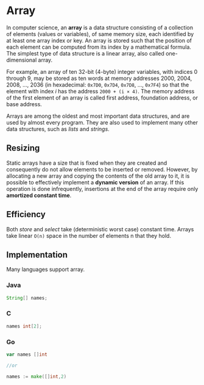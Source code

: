 # Array

In computer science, an **array** is a data structure consisting of a collection of elements (values or variables), of same memory size, each identified by at least one array index or key. An array is stored such that the position of each element can be computed from its index by a mathematical formula. The simplest type of data structure is a linear array, also called one-dimensional array.

For example, an array of ten 32-bit (4-byte) integer variables, with indices 0 through 9, may be stored as ten words at memory addresses 2000, 2004, 2008, ..., 2036 (in hexadecimal: `0x7D0`, `0x7D4`, `0x7D8`, ..., `0x7F4`) so that the element with index *i* has the address `2000 + (i × 4)`. The memory address of the first element of an array is called first address, foundation address, or base address.

Arrays are among the oldest and most important data structures, and are used by almost every program. They are also used to implement many other data structures, such as *lists* and *strings*.

## Resizing

Static arrays have a size that is fixed when they are created and consequently do not allow elements to be inserted or removed. However, by allocating a new array and copying the contents of the old array to it, it is possible to effectively implement a **dynamic version** of an array. If this operation is done infrequently, insertions at the end of the array require only **amortized constant time**. 

## Efficiency

Both *store* and *select* take (deterministic worst case) constant time. Arrays take linear `O(n)` space in the number of elements n that they hold. 

## Implementation

Many languages support array.

### Java

```java
String[] names;
```

### C

```c
names int[2];
```

### Go

```go
var names []int

//or 

names := make([]int,2)
```